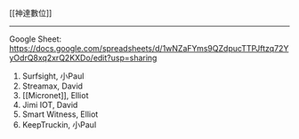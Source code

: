[[神達數位]]

---

Google Sheet: https://docs.google.com/spreadsheets/d/1wNZaFYms9QZdpucTTPJftzq72YyOdrQ8xq2xrQ2KXDo/edit?usp=sharing

1. Surfsight, 小Paul
1. Streamax, David
1. [[Micronet]], Elliot
1. Jimi IOT, David
1. Smart Witness, Elliot
1. KeepTruckin, 小Paul